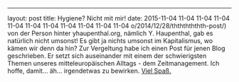 ---
layout: post
title: Hygiene? Nicht mit mir!
date: 2015-11-04 11-04 11-04 11-04 11-04 11-04 11-04 11-04 11-04 11-04 11-04 o/2014/12/28/thththththth-post/) von der Person hinter yhaupenthal.org, nämlich Y. Haupenthal, gab es natürlich nicht umsonst! Es gibt ja nichts umsonst im Kapitalismus, wo kämen wir denn da hin? Zur Vergeltung habe ich einen Post für jenen Blog geschrieben. Er setzt sich auseinander mit einem der schwierigsten Themen unseres mitteleuropäischen Alltags - dem Zeitmanagement. Ich hoffe, damit... äh... irgendetwas zu bewirken. [Viel Spaß.](https://yhaupenthal.org/1446744255.htm)

